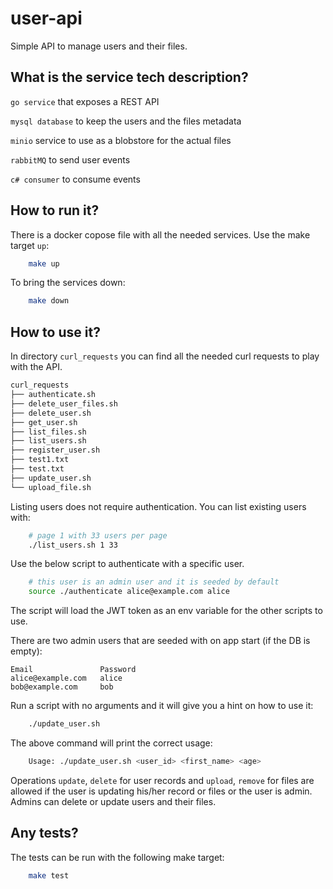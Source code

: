 # user-api

Simple API to manage users and their files.


## What is the service tech description? 

`go service` that exposes a REST API 

`mysql database` to keep the users and the files metadata

`minio` service to use as a blobstore for the actual files

`rabbitMQ` to send user events

`c# consumer` to consume events


## How to run it?

There is a docker copose file with all the needed services. Use the make target `up`:

```bash
    make up
```

To bring the services down: 

```bash
    make down
```


## How to use it?

In directory `curl_requests` you can find all the needed curl requests to play with the API. 

```bash
curl_requests
├── authenticate.sh
├── delete_user_files.sh
├── delete_user.sh
├── get_user.sh
├── list_files.sh
├── list_users.sh
├── register_user.sh
├── test1.txt
├── test.txt
├── update_user.sh
└── upload_file.sh

```

Listing users does not require authentication. You can list existing users with: 

```bash
    # page 1 with 33 users per page
    ./list_users.sh 1 33
```

Use the below script to authenticate with a specific user. 

```bash
    # this user is an admin user and it is seeded by default
    source ./authenticate alice@example.com alice
```

The script will load the JWT token as an env variable for the other scripts to use.

There are two admin users that are seeded with on app start (if the DB is empty):

```
Email               Password
alice@example.com   alice
bob@example.com     bob
```

Run a script with no arguments and it will give you a hint on how to use it: 

```bash
    ./update_user.sh
```
The above command will print the correct usage: 

```bash
    Usage: ./update_user.sh <user_id> <first_name> <age>
```


Operations `update`, `delete` for user records and `upload`, `remove` for files are allowed if the user is updating his/her record or files or the user is admin. Admins can delete or update users and their files.


## Any tests?

The tests can be run with the following make target:

```bash
    make test
```